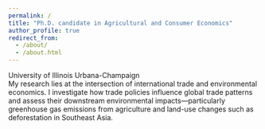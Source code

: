 ```yaml
---
permalink: /
title: "Ph.D. candidate in Agricultural and Consumer Economics"
author_profile: true
redirect_from: 
  - /about/
  - /about.html
---
```


University of Illinois Urbana-Champaign  
My research lies at the intersection of international trade and environmental economics. I investigate how trade policies influence global trade patterns and assess their downstream environmental impacts—particularly greenhouse gas emissions from agriculture and land-use changes such as deforestation in Southeast Asia.
